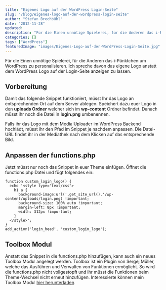 ```yaml
---
title: "Eigenes Logo auf der WordPress Login-Seite"
slug: "/blog/eigenes-logo-auf-der-wordpress-login-seite"
author: "Stefan Brechbühl"
date: "2012-11-28"
updated:
description: "Für die Einen unnötige Spielerei, für die Anderen das i-Pünktchen um WordPress zu personalisieren. Ich spreche davon das eigene Logo anstatt dem WordPress Logo auf der Login-Seite anzeigen zu lassen."
categories: []
tags: ["WordPress"]
featuredImage: "images/Eigenes-Logo-auf-der-WordPress-Login-Seite.jpg"
---
```

Für die Einen unnötige Spielerei, für die Anderen das i-Pünktchen um WordPress zu personalisieren. Ich spreche davon das eigene Logo anstatt dem WordPress Logo auf der Login-Seite anzeigen zu lassen.

## Vorbereitung

Damit das folgende Snippet funktioniert, müsst Ihr das Logo an entsprechenden Ort auf dem Server ablegen. Speichert dazu euer Logo in den **uploads Ordner** welcher sich im **wp-content** Ordner befindet. Danach müsst ihr noch die Datei in **login.png** umbenennen.

Falls ihr das Logo mit dem Media Uploader im WordPress Backend hochlädt, müsst ihr den Pfad im Snippet je nachdem anpassen. Die Datei-URL findet ihr in der Mediathek nach dem Klicken auf das entsprechende Bild.

## Anpassen der functions.php

Jetzt müsst nur noch das Snippet in euer Theme einfügen. Öffnet die functions.php Datei und fügt folgendes ein:

```
function custom_login_logo() {
  echo '<style type="text/css">
    h1 a {
      background-image:url('.get_site_url().'/wp-content/uploads/login.png) !important;
      background-size: 100% auto !important;
      margin-left: 8px !important;
      width: 312px !important;
    }
  </style>';
}
add_action('login_head', 'custom_login_logo');
```

## Toolbox Modul

Anstatt das Snippet in die functions.php hinzufügen, kann auch ein neues Toolbox Modul angelegt werden. Toolbox ist ein Plugin von Sergej Müller, welche das Ausführen und Verwalten von Funktionen ermöglicht. So wird die functions.php nicht vollgestopft und ihr müsst die Funktionen beim Theme-Wechsel nicht erneut hinzufügen. Interessierte können mein Toolbox Modul [hier herunterladen](https://gist.github.com/pixelstrolch/4176105 "WP Toolbox Modul: Eigenes Login Logo").
